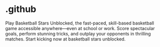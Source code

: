 # .github
Play Basketball Stars Unblocked, the fast-paced, skill-based basketball game accessible anywhere—even at school or work. Score spectacular goals, perform stunning tricks, and outplay your opponents in thrilling matches. Start kicking now at basketball stars unblocked.
